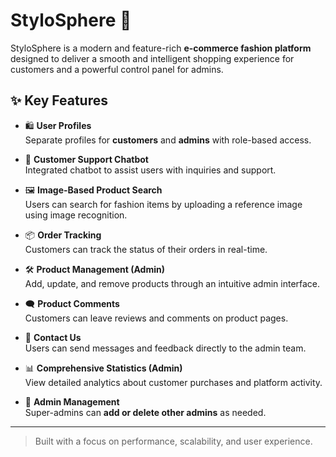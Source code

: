 # StyloSphere 🛒

StyloSphere is a modern and feature-rich **e-commerce fashion platform** designed to deliver a smooth and intelligent shopping experience for customers and a powerful control panel for admins.

## ✨ Key Features

- 🛍️ **User Profiles**  
  Separate profiles for **customers** and **admins** with role-based access.

- 💬 **Customer Support Chatbot**  
  Integrated chatbot to assist users with inquiries and support.

- 🖼️ **Image-Based Product Search**  
  Users can search for fashion items by uploading a reference image using image recognition.

- 📦 **Order Tracking**  
  Customers can track the status of their orders in real-time.

- 🛠️ **Product Management (Admin)**  
  Add, update, and remove products through an intuitive admin interface.

- 🗨️ **Product Comments**  
  Customers can leave reviews and comments on product pages.

- 📧 **Contact Us**  
  Users can send messages and feedback directly to the admin team.

- 📊 **Comprehensive Statistics (Admin)**  
  View detailed analytics about customer purchases and platform activity.

- 👤 **Admin Management**  
  Super-admins can **add or delete other admins** as needed.

---

> Built with a focus on performance, scalability, and user experience.


